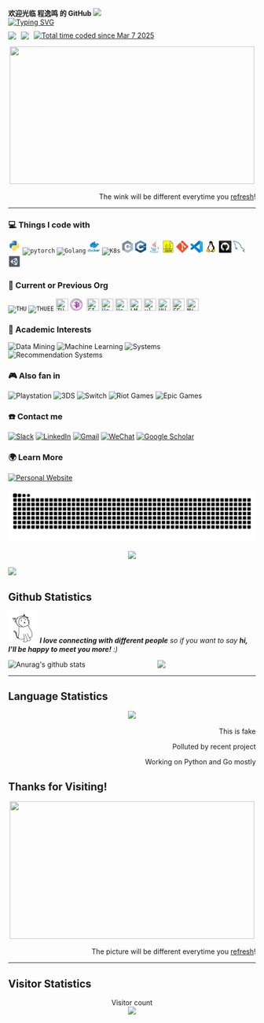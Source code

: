 <div align="left">
  <strong>欢迎光临 程逸鸣 的 GitHub</strong>
  <img src="https://media.giphy.com/media/mGcNjsfWAjY5AEZNw6/giphy.gif" width="50">
</div>


<div style="display: flex; align-items: center; gap: 10px;">
  <a href="https://eaminc.github.io/">
    <img src="https://readme-typing-svg.demolab.com?font=Fira+Code&pause=1000&width=800&lines=Eamin+Chan" alt="Typing SVG" />
  </a>
</div>

<div style="display: flex; align-items: center; gap: 10px; margin-top: 10px;">
  <img src="https://img.shields.io/github/stars/EaminC?style=flat&logoColor=%23bc266e&labelColor=rgb(89, 89, 89)&color=%2391ed72" />
  <img src="https://img.shields.io/github/followers/EaminC?style=flat&logoColor=%23bc266e&labelColor=rgb(89, 89, 89)&color=%2391ed72" />
  <a href="https://wakatime.com/@a6ed95d8-6b44-45ab-bd18-8bf5da334f6a">
    <img src="https://wakatime.com/badge/user/a6ed95d8-6b44-45ab-bd18-8bf5da334f6a.svg" alt="Total time coded since Mar 7 2025" />
  </a>
</div>

<p align="center"> 
  <img src="https://waifu-getter.vercel.app/sfw/wink" width="498" height="280" />
</p>

<p align="right">
  The wink will be different everytime you <a href="https://github.com/EaminC">refresh</a>!
</p>

---
<h3>💻 Things I code with</h3>
  <code><img title="Python" height="25" src="images/python-original.svg"></code>
  <code><img title="pytorch" height="25" src="https://raw.githubusercontent.com/rahul-jha98/github_readme_icons/main/language_and_tools/square/pytorch/pytorch.svg"></code>
  <code><img title="Golang" height="25" src="https://raw.githubusercontent.com/marwin1991/profile-technology-icons/refs/heads/main/icons/go.png"></code>
  <code><img height="25" src="https://raw.githubusercontent.com/github/explore/80688e429a7d4ef2fca1e82350fe8e3517d3494d/topics/docker/docker.png"></code>
  <code><img title="K8s" height="25" src="https://avatars.githubusercontent.com/u/13629408?s=200&v=4"></code>
  <code><img title="C" height="25" src="images/c.svg"></code>
  <code><img title="C++" height="25" src="images/cpp.svg"></code>
  <code><img title="Java" height="25" src="images/java-original.svg"></code>
  <code><img title="JSON" height="25" src="images/json.svg"></code>
  <code><img title="Git" height="25" src="images/git-original.svg"></code>
  <code><img title="Visual Studio Code" height="25" src="images/vscode.svg"></code>
  <code><img height="25" src="https://raw.githubusercontent.com/github/explore/80688e429a7d4ef2fca1e82350fe8e3517d3494d/topics/linux/linux.png"></code>
  <code><img title="GitHub" height="25" src="images/github.svg"></code>
  <code><img title="MySQL" height="25" src="images/mysql.svg"></code>
  <code><img title="Unity" height="25" src="images/unity3d.svg"></code>

  
<p align="middle">  


  </p>
<h3>🚀 Current or Previous Org</h3>

   <code><img title="THU" height="25" src="https://upload.wikimedia.org/wikipedia/commons/e/ec/Tsinghua_University_Logo.svg"></code>
   <code><img title="THUEE" height="25" src="https://upload.wikimedia.org/wikipedia/zh/d/d0/Department_of_Electronic_Engineering%2C_Tsinghua_University.svg"></code>
  <code><img title="THULAW" width="25" height="25" src="https://upload.wikimedia.org/wikipedia/zh/c/cd/School_of_Law%2C_Tsinghua_University.svg"></code>
  <code><img title="THUIE" width="30" height="25" src="images/thuie.png"></code>
  <code><img title="FIBLAB" width="25" height="25" src="https://fi.ee.tsinghua.edu.cn/static/img/logo/thu-fib-lab.svg"></code>
  <code><img title="Uchicago" width="25" height="25" src="https://upload.wikimedia.org/wikipedia/en/7/79/University_of_Chicago_shield.svg"></code>
  <code><img title="UchiCS" width="25" height="25" src="https://media.licdn.com/dms/image/v2/C560BAQHoKRtwjiEU7g/company-logo_200_200/company-logo_200_200/0/1630607934136/uchicagocs_logo?e=1749686400&v=beta&t=C03zukZ4Lg4mbFwRCQUQp9atQJ4jd7gb19Dx7eoQqWQ"></code>
  <code><img title="LMcache" width="25" height="25" src="https://avatars.githubusercontent.com/u/171091289?s=200&v=4"></code>
  <code><img title="vllm" width="25" height="25" src="https://avatars.githubusercontent.com/u/136984999?s=200&v=4"></code>
  <code><img title="UH" width="25" height="25" src="https://upload.wikimedia.org/wikipedia/commons/e/e8/Houston_Cougars_primary_logo.svg"></code>
  <code><img title="EESAST" width="25" height="25" src="https://docs.eesast.com/img/favicon.ico"></code>
  <code><img title="MidSchool" width="25" height="25" src="https://upload.wikimedia.org/wikipedia/commons/b/b7/High_School_of_JDFZ_funny_picture.jpg"></code>
  



### 📖 Academic Interests
![Data Mining](https://img.shields.io/badge/Data%20Mining-0078D4?style=for-the-badge&logo=databricks&logoColor=white)
![Machine Learning](https://img.shields.io/badge/Machine%20Learning-F9A03C?style=for-the-badge&logo=pytorch&logoColor=white)
![Systems](https://img.shields.io/badge/Systems-8A2BE2?style=for-the-badge&logo=nvidia&logoColor=white)
![Recommendation Systems](https://img.shields.io/badge/Recommendation%20Systems-FF4088?style=for-the-badge&logo=meituan&logoColor=white)



### 🎮 Also fan in
![Playstation](https://img.shields.io/badge/Playstation-003791?style=for-the-badge&logo=playstation&logoColor=white)
![3DS](https://img.shields.io/badge/3DS-D12228?style=for-the-badge&logo=nintendo-3ds&logoColor=white)
![Switch](https://img.shields.io/badge/Switch-E60012?style=for-the-badge&logo=nintendo-switch&logoColor=white)
	![Riot Games](https://img.shields.io/badge/riotgames-D32936.svg?style=for-the-badge&logo=riotgames&logoColor=white)
 ![Epic Games](https://img.shields.io/badge/epicgames-%23313131.svg?style=for-the-badge&logo=epicgames&logoColor=white)
<p align="middle">  

### ☎️ Contact me
[![Slack](https://img.shields.io/badge/Slack-4A154B?style=for-the-badge&logo=slack&logoColor=white)](https://eaminsslack.slack.com/archives/C08H4BZPXNV)
[![LinkedIn](https://img.shields.io/badge/LinkedIn-%230077B5.svg?style=for-the-badge&logo=linkedin&logoColor=white)](https://www.linkedin.com/in/yiming-cheng-429999330/)
[![Gmail](https://img.shields.io/badge/Gmail-D14836?style=for-the-badge&logo=gmail&logoColor=white)](mailto:eaminc0328@gmail.com)
[![WeChat](https://img.shields.io/badge/WeChat-07C160?style=for-the-badge&logo=wechat&logoColor=white)](https://raw.githubusercontent.com/EaminC/EaminC/main/images/Wechat.jpg)
[![Google Scholar](https://img.shields.io/badge/Google%20Scholar-FF4088?style=for-the-badge&logo=google-scholar&logoColor=white)](https://scholar.google.com/citations?user=NeeNIjIAAAAJ&hl=en)

### 🌍 Learn More
[![Personal Website](https://img.shields.io/badge/Personal%20Website-Click-%23022233?style=for-the-badge&logo=googlechrome&labelColor=%2302c6a4&logoColor=white)](https://eaminc.github.io/)




<picture>
  <source media="(prefers-color-scheme: dark)" srcset="https://raw.githubusercontent.com/EaminC/EaminC/output/github-contribution-grid-snake-dark.svg">
  <source media="(prefers-color-scheme: light)" srcset="https://raw.githubusercontent.com/EaminC/EaminC/output/github-contribution-grid-snake.svg">
  <img alt="github contribution grid snake animation" src="https://raw.githubusercontent.com/EaminC/EaminC/output/github-contribution-grid-snake.svg">
</picture>
</p>  
<p align="middle">  
<picture>
    <source media="(prefers-color-scheme: dark)" srcset="https://github-readme-streak-stats.herokuapp.com/?user=EaminC&theme=dark&hide_border=true" />
    <source media="(prefers-color-scheme: light)" srcset="https://github-readme-streak-stats.herokuapp.com/?user=EaminC&theme=light&hide_border=true" />
    <img src="https://github-readme-streak-stats.herokuapp.com/?user=EaminC&theme=default&hide_border=true" />
</picture>
</p>  
<p align="left">  
  <div ><img  src="https://github-profile-trophy.vercel.app/?username=EaminC&theme=gruvbox&row=1&column=5&no-frame=true&no-bg=true" width="1000" /><br/></div>
</p>  




## Github Statistics


<img src="images/pic1.png" width="60"> <em><b>I love connecting with different people</b> so if you want to say <b>hi, I'll be happy to meet you more!</b> :)</em>

<img align='right' src="https://media1.giphy.com/media/v1.Y2lkPTc5MGI3NjExN3A2MDBzbmUzeXVyNXE4YjQ5cndvbTR4OGdqOTV5cGYzNm83a3o4ayZlcD12MV9pbnRlcm5hbF9naWZfYnlfaWQmY3Q9Zw/tHIRLHtNwxpjIFqPdV/giphy.gif" width="200">

![Anurag's github stats](https://github-readme-stats.vercel.app/api?username=EaminC&show_icons=true&theme=cobalt&count_private=true)

---

## Language Statistics



<p align="middle">  
  <img src="https://github-readme-stats.vercel.app/api/top-langs/?username=EaminC&locale=ja&line_height=33&theme=dracula&langs_count=20&layout=donut-vertical"/>  
</p>  
<p align="right">This is fake</p>  
<p align="right">Polluted by recent project</p>  
<p align="right">Working on Python and Go mostly</p>  


## Thanks for Visiting!


<p align="center"> 
  <img src="https://waifu-getter.vercel.app/sfw/random?" width="498" height="280" />
</p>


<p align="right">
  The picture will be different everytime you <a href="https://github.com/EaminC">refresh</a>!
</p>


---

## Visitor Statistics


 
<p align="center"> 
  Visitor count<br>
  <img src="https://count.getloli.com/@EaminC?name=EaminC&theme=rule34&padding=7&offset=0&align=top&scale=1&pixelated=1&darkmode=auto" />
</p>



